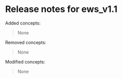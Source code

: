 # Release notes for ews_v1.1

Added concepts:
>None

Removed concepts:
>None

Modified concepts:
>None
